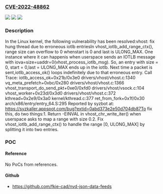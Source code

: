 ### [CVE-2022-48862](https://cve.mitre.org/cgi-bin/cvename.cgi?name=CVE-2022-48862)
![](https://img.shields.io/static/v1?label=Product&message=Linux&color=blue)
![](https://img.shields.io/static/v1?label=Version&message=0bbe30668d89%3C%20f8d88e86e90e%20&color=brighgreen)
![](https://img.shields.io/static/v1?label=Vulnerability&message=n%2Fa&color=brighgreen)

### Description

In the Linux kernel, the following vulnerability has been resolved:vhost: fix hung thread due to erroneous iotlb entriesIn vhost_iotlb_add_range_ctx(), range size can overflow to 0 whenstart is 0 and last is ULONG_MAX. One instance where it can happenis when userspace sends an IOTLB message with iova=size=uaddr=0(vhost_process_iotlb_msg). So, an entry with size = 0, start = 0,last = ULONG_MAX ends up in the iotlb. Next time a packet is sent,iotlb_access_ok() loops indefinitely due to that erroneous entry.	Call Trace:	 <TASK>	 iotlb_access_ok+0x21b/0x3e0 drivers/vhost/vhost.c:1340	 vq_meta_prefetch+0xbc/0x280 drivers/vhost/vhost.c:1366	 vhost_transport_do_send_pkt+0xe0/0xfd0 drivers/vhost/vsock.c:104	 vhost_worker+0x23d/0x3d0 drivers/vhost/vhost.c:372	 kthread+0x2e9/0x3a0 kernel/kthread.c:377	 ret_from_fork+0x1f/0x30 arch/x86/entry/entry_64.S:295	 </TASK>Reported by syzbot at:	https://syzkaller.appspot.com/bug?extid=0abd373e2e50d704db87To fix this, do two things:1. Return -EINVAL in vhost_chr_write_iter() when userspace asks to map   a range with size 0.2. Fix vhost_iotlb_add_range_ctx() to handle the range [0, ULONG_MAX]   by splitting it into two entries.

### POC

#### Reference
No PoCs from references.

#### Github
- https://github.com/fkie-cad/nvd-json-data-feeds

